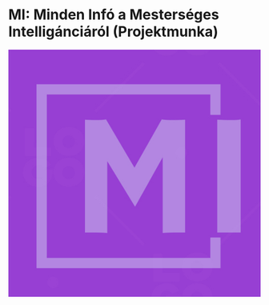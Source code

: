 # MI: Minden Infó a Mesterséges Intelligánciáról (Projektmunka)
![proj_logo](https://raw.githubusercontent.com/BenjaminStonawski/pet_mi/main/img/22C3FD60-5B6A-429E-B32F-BEE284FA8924.jpeg?raw=true)
